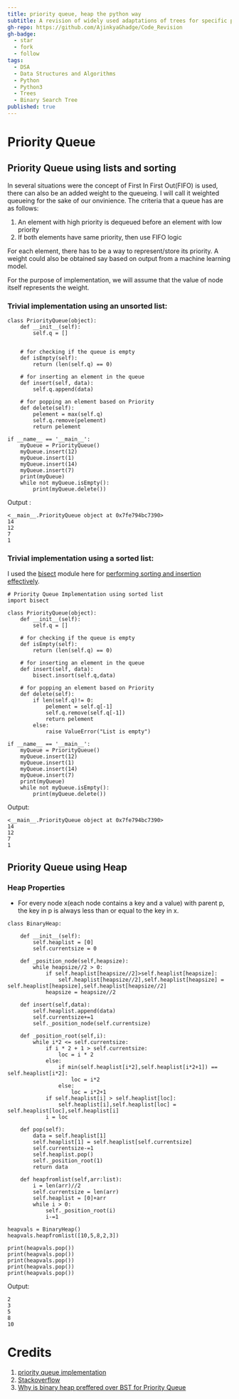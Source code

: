 ```yaml
---
title: priority queue, heap the python way
subtitle: A revision of widely used adaptations of trees for specific problems
gh-repo: https://github.com/AjinkyaGhadge/Code_Revision
gh-badge:
  - star
  - fork
  - follow
tags:
  - DSA
  - Data Structures and Algorithms
  - Python
  - Python3
  - Trees
  - Binary Search Tree
published: true
---
```

# Priority Queue

## Priority Queue using lists and sorting

In several situations were the concept of First In First Out(FIFO) is used, there can also be an added weight to the queueing. I will call it weighted queueing for the sake of our onvinience. The criteria that a queue has are as follows:

1. An element with high priority is dequeued before an element with low priority
2. If both elements have same priority, then use FIFO logic

For each element, there has to be a way to represent/store its priority. A weight could also be obtained say based on output from a machine learning model. 

For the purpose of implementation, we will assume that the value of node itself represents the weight.

### Trivial implementation using an unsorted list:

```
class PriorityQueue(object): 
    def __init__(self): 
        self.q = [] 
  
  
    # for checking if the queue is empty 
    def isEmpty(self): 
        return (len(self.q) == 0)
  
    # for inserting an element in the queue 
    def insert(self, data): 
        self.q.append(data)
  
    # for popping an element based on Priority 
    def delete(self): 
        pelement = max(self.q)
        self.q.remove(pelement)
        return pelement
  
if __name__ == '__main__': 
    myQueue = PriorityQueue() 
    myQueue.insert(12) 
    myQueue.insert(1) 
    myQueue.insert(14) 
    myQueue.insert(7) 
    print(myQueue)             
    while not myQueue.isEmpty(): 
        print(myQueue.delete())
```

Output :

```
<__main__.PriorityQueue object at 0x7fe794bc7390>
14
12
7
1
```

### Trivial implementation using a sorted list:

I used the [bisect](https://docs.python.org/3/library/bisect.html#module-bisect) module here for [performing sorting and insertion effectively](https://stackoverflow.com/questions/8024571/insert-an-item-into-sorted-list-in-python).

```
# Priority Queue Implementation using sorted list
import bisect 

class PriorityQueue(object): 
    def __init__(self): 
        self.q = [] 
  
    # for checking if the queue is empty 
    def isEmpty(self): 
        return (len(self.q) == 0)
  
    # for inserting an element in the queue 
    def insert(self, data): 
        bisect.insort(self.q,data)
  
    # for popping an element based on Priority 
    def delete(self): 
        if len(self.q)!= 0:
            pelement = self.q[-1]
            self.q.remove(self.q[-1])
            return pelement
        else:
            raise ValueError("List is empty")
  
if __name__ == '__main__': 
    myQueue = PriorityQueue() 
    myQueue.insert(12) 
    myQueue.insert(1) 
    myQueue.insert(14) 
    myQueue.insert(7) 
    print(myQueue)             
    while not myQueue.isEmpty(): 
        print(myQueue.delete())  

```

Output:

```
<__main__.PriorityQueue object at 0x7fe794bc7390>
14
12
7
1
```
## Priority Queue using Heap

### Heap Properties

* For every node x(each node contains a key and a value) with parent p, the key in p is always less than or equal to the key in x.



```
class BinaryHeap:

    def __init__(self):
        self.heaplist = [0]
        self.currentsize = 0
        
    def _position_node(self,heapsize):
        while heapsize//2 > 0:
            if self.heaplist[heapsize//2]>self.heaplist[heapsize]:
                self.heaplist[heapsize//2],self.heaplist[heapsize] = self.heaplist[heapsize],self.heaplist[heapsize//2]
            heapsize = heapsize//2 
    
    def insert(self,data):
        self.heaplist.append(data)
        self.currentsize+=1
        self._position_node(self.currentsize)

    def _position_root(self,i):
        while i*2 <= self.currentsize:
            if i * 2 + 1 > self.currentsize:
                loc = i * 2
            else:
                if min(self.heaplist[i*2],self.heaplist[i*2+1]) == self.heaplist[i*2]:
                    loc = i*2
                else:
                    loc = i*2+1
            if self.heaplist[i] > self.heaplist[loc]:
                self.heaplist[i],self.heaplist[loc] = self.heaplist[loc],self.heaplist[i]
            i = loc
    
    def pop(self):
        data = self.heaplist[1]
        self.heaplist[1] = self.heaplist[self.currentsize]
        self.currentsize-=1
        self.heaplist.pop()
        self._position_root(1)
        return data

    def heapfromlist(self,arr:list):
        i = len(arr)//2
        self.currentsize = len(arr)
        self.heaplist = [0]+arr
        while i > 0:
            self._position_root(i)
            i-=1

heapvals = BinaryHeap()
heapvals.heapfromlist([10,5,8,2,3])

print(heapvals.pop())
print(heapvals.pop())
print(heapvals.pop())
print(heapvals.pop())
print(heapvals.pop())

```

Output:


```
2
3
5
8
10
```



# Credits
1. [priority queue implementation](https://runestone.academy/runestone/books/published/pythonds/Trees/BinaryHeapImplementation.html)
2. [Stackoverflow](https://codereview.stackexchange.com/questions/197040/min-max-heap-implementation-in-python)
3. [Why is binary heap preffered over BST for Priority Queue](https://www.geeksforgeeks.org/why-is-binary-heap-preferred-over-bst-for-priority-queue/)